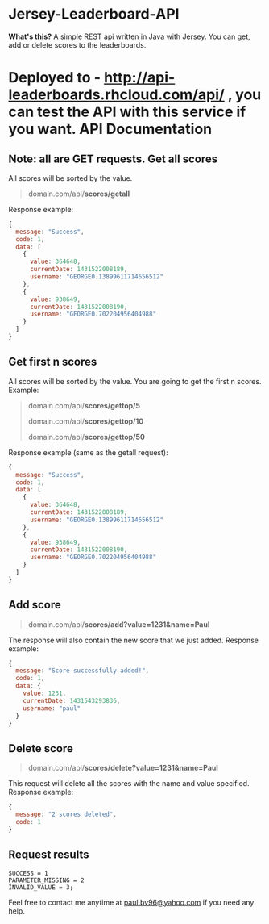 # Jersey-Leaderboard-API
**What's this?**
A simple REST api written in Java with Jersey.
You can get, add or delete scores to the leaderboards.

Deployed to - http://api-leaderboards.rhcloud.com/api/ , you can test the API with this service if you want.
**API Documentation**
=================
Note: all are GET requests.
Get all scores
--------------
All scores will be sorted by the value.
> domain.com/api/**scores/getall**

Response example:

  

```javascript
{
  message: "Success",
  code: 1,
  data: [
    {
      value: 364648,
      currentDate: 1431522008189,
      username: "GEORGE0.13899611714656512"
    },
    {
      value: 938649,
      currentDate: 1431522008190,
      username: "GEORGE0.702204956404988"
    }
  ]
}
```

Get first n scores
--------------
All scores will be sorted by the value.
You are going to get the first n scores.
Example: 
> domain.com/api/**scores/gettop/5**
> 
> domain.com/api/**scores/gettop/10**
> 
> domain.com/api/**scores/gettop/50**

Response example (same as the getall request):

  

```javascript
{
  message: "Success",
  code: 1,
  data: [
    {
      value: 364648,
      currentDate: 1431522008189,
      username: "GEORGE0.13899611714656512"
    },
    {
      value: 938649,
      currentDate: 1431522008190,
      username: "GEORGE0.702204956404988"
    }
  ]
}
```


Add score
---------

> domain.com/api/**scores/add?value=1231&name=Paul**

The response will also contain the new score that we just added.
Response example:

```javascript
{
  message: "Score successfully added!",
  code: 1,
  data: {
    value: 1231,
    currentDate: 1431543293836,
    username: "paul"
  }
}
```

Delete score
---------

> domain.com/api/**scores/delete?value=1231&name=Paul**

This request will delete all the scores with the name and value specified.
Response example:

```javascript
{
  message: "2 scores deleted",
  code: 1
}
```



Request results
---------------
	SUCCESS = 1
	PARAMETER_MISSING = 2
	INVALID_VALUE = 3;

Feel free to contact me anytime at paul.bv96@yahoo.com if you need any help.

